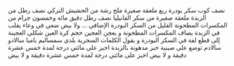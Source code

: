 نصف كوب سكر بودرة
ربع ملعقة صغيرة ملح
رشة من الحشيش التركي
نصف رطل من الزبدة
ملعقة صغيرة من سكر الفانيليا
نصف رطل دقيق
مائة وخمسون جرام من المكسرات المطحونة
القليل من السكر البودرة الإضافي
... ولا بيض
ضعي في وعاء
يقلب في الزبدة
يضاف المكسرات المطحونة و
يعجن العجين
حجم كرة العين شكلي العجينة إلى قطع
لفة في السكر البودرة و
يقول الكلمات السحرية
بلدي سمسالبم بامبا سالادو سالادم
توضع على صينية خبز مدهونة بالزبدة
اخبز على مائتي درجة لمدة خمس عشرة دقيقة و
لا بيض
اخبز على مائتي درجة لمدة خمس عشرة دقيقة و
لا بيض
